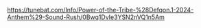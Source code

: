https://tunebat.com/Info/Power-of-the-Tribe-%28Defqon.1-2024-Anthem%29-Sound-Rush/0Bwq1DvIe3YSN2nVQ1n5Am
